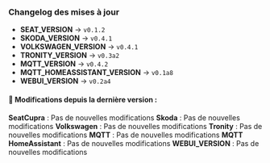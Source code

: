 ### Changelog des mises à jour
- **SEAT_VERSION** → `v0.1.2`
- **SKODA_VERSION** → `v0.4.1`
- **VOLKSWAGEN_VERSION** → `v0.4.1`
- **TRONITY_VERSION** → `v0.3a2`
- **MQTT_VERSION** → `v0.4.2`
- **MQTT_HOMEASSISTANT_VERSION** → `v0.1a8`
- **WEBUI_VERSION** → `v0.2a4`

#### 📌 Modifications depuis la dernière version :
**SeatCupra** :
Pas de nouvelles modifications
**Skoda** :
Pas de nouvelles modifications
**Volkswagen** :
Pas de nouvelles modifications
**Tronity** :
Pas de nouvelles modifications
**MQTT** :
Pas de nouvelles modifications
**MQTT HomeAssistant** :
Pas de nouvelles modifications
**WEBUI_VERSION** :
Pas de nouvelles modifications
